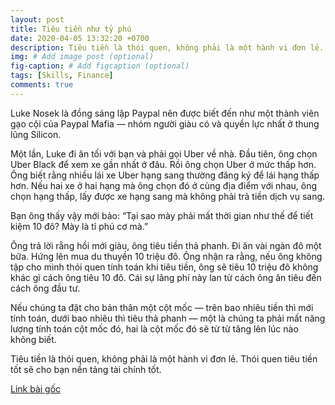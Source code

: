 ```yaml
---
layout: post
title: Tiêu tiền như tỷ phú
date: 2020-04-05 13:32:20 +0700
description: Tiêu tiền là thói quen, không phải là một hành vi đơn lẻ. Thói quen tiêu tiền tốt sẽ cho bạn nền tảng tài chính tốt.
img: # Add image post (optional)
fig-caption: # Add figcaption (optional)
tags: [Skills, Finance]
comments: true
---
```

Luke Nosek là đồng sáng lập Paypal nên được biết đến như một thành viên gạo cội của Paypal Mafia — nhóm người giàu có và quyền lực nhất ở thung lũng Silicon.

Một lần, Luke đi ăn tối với bạn và phải gọi Uber về nhà. Đầu tiên, ông chọn Uber Black để xem xe gần nhất ở đâu. Rồi ông chọn Uber ở mức thấp hơn. Ông biết rằng nhiều lái xe Uber hạng sang thường đăng ký để lái hạng thấp hơn. Nếu hai xe ở hai hạng mà ông chọn đó ở cùng địa điểm với nhau, ông chọn hạng thấp, lấy được xe hạng sang mà không phải trả tiền dịch vụ sang.

Bạn ông thấy vậy mới bảo: “Tại sao mày phải mất thời gian như thế để tiết kiệm 10 đô? Mày là tỉ phú cơ mà.”

Ông trả lời rằng hồi mới giàu, ông tiêu tiền thả phanh. Đi ăn vài ngàn đô một bữa. Hứng lên mua du thuyền 10 triệu đô. Ông nhận ra rằng, nếu ông không tập cho mình thói quen tính toán khi tiêu tiền, ông sẽ tiêu 10 triệu đô không khác gì cách ông tiêu 10 đô. Cái sự lãng phí này lan từ cách ông ăn tiêu đến cách ông đầu tư.

Nếu chúng ta đặt cho bản thân một cột mốc — trên bao nhiêu tiền thì mới tính toán, dưới bao nhiêu thì tiêu thả phanh — một là chúng ta phải mất năng lượng tính toán cột mốc đó, hai là cột mốc đó sẽ từ từ tăng lên lúc nào không biết.

Tiêu tiền là thói quen, không phải là một hành vi đơn lẻ. Thói quen tiêu tiền tốt sẽ cho bạn nền tảng tài chính tốt.

[Link bài gốc](https://www.facebook.com/chipiscrazy/posts/3137379823045037)
